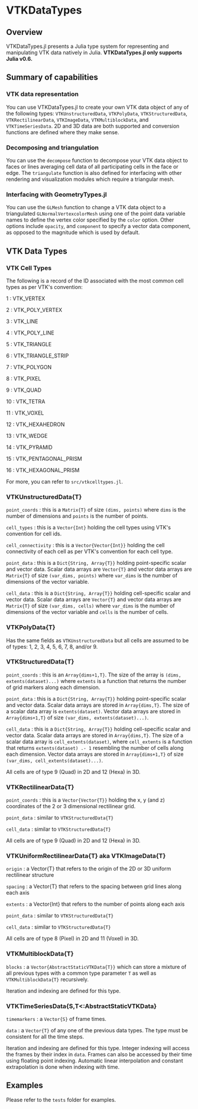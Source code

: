 # VTKDataTypes
## Overview

VTKDataTypes.jl presents a Julia type system for representing and manipulating VTK data natively in Julia. **VTKDataTypes.jl only supports Julia v0.6.**

## Summary of capabilities

### VTK data representation

You can use VTKDataTypes.jl to create your own VTK data object of any of the following types: `VTKUnstructuredData`, `VTKPolyData`, `VTKStructuredData`, `VTKRectilinearData`, `VTKImageData`, `VTKMultiblockData`, and `VTKTimeSeriesData`. 2D and 3D data are both supported and conversion functions are defined where they make sense.

### Decomposing and triangulation

You can use the `decompose` function to decompose your VTK data object to faces or lines averaging cell data of all participating cells in the face or edge. The `triangulate` function is also defined for interfacing with other rendering and visualization modules which require a triangular mesh.

### Interfacing with GeometryTypes.jl

You can use the `GLMesh` function to change a VTK data object to a triangulated `GLNormalVertexcolorMesh` using one of the point data variable names to define the vertex color specified by the `color` option. Other options include `opacity`, and `component` to specify a vector data component, as opposed to the magnitude which is used by default. 

## VTK Data Types

### VTK Cell Types

The following is a record of the ID associated with the most common cell types as per VTK's convention:

1	: 	VTK_VERTEX

2	: 	VTK_POLY_VERTEX

3	:	VTK_LINE

4	:	VTK_POLY_LINE

5	:	VTK_TRIANGLE

6	:	VTK_TRIANGLE_STRIP

7	:	VTK_POLYGON

8	:	VTK_PIXEL

9	:	VTK_QUAD

10	:	VTK_TETRA 

11	:	VTK_VOXEL

12	:	VTK_HEXAHEDRON

13	:	VTK_WEDGE 

14	:	VTK_PYRAMID 

15	:	VTK_PENTAGONAL_PRISM

16	:	VTK_HEXAGONAL_PRISM 

For more, you can refer to `src/vtkcelltypes.jl`.

### VTKUnstructuredData{T}
`point_coords` : this is a `Matrix{T}` of size `(dims, points)` where `dims` is the number of dimensions and `points` is the number of points.

`cell_types` : this is a `Vector{Int}` holding the cell types using VTK's convention for cell ids.

`cell_connectivity` : this is a `Vector{Vector{Int}}` holding the cell connectivity of each cell as per VTK's convention for each cell type.

`point_data` : this is a `Dict{String, Array{T}}` holding point-specific scalar and vector data. Scalar data arrays are `Vector{T}` and vector data arrays are `Matrix{T}` of size `(var_dims, points)` where `var_dims` is the number of dimensions of the vector variable.

`cell_data` : this is a `Dict{String, Array{T}}` holding cell-specific scalar and vector data. Scalar data arrays are `Vector{T}` and vector data arrays are `Matrix{T}` of size `(var_dims, cells)` where `var_dims` is the number of dimensions of the vector variable and `cells` is the number of cells.

### VTKPolyData{T}

Has the same fields as `VTKUnstructuredData` but all cells are assumed to be of types: 1, 2, 3, 4, 5, 6, 7, 8, and/or 9.

### VTKStructuredData{T}

`point_coords` : this is an `Array{dims+1,T}`. The size of the array is `(dims, extents(dataset)...)` where `extents` is a function that returns the number of grid markers along each dimension.

`point_data` : this is a `Dict{String, Array{T}}` holding point-specific scalar and vector data. Scalar data arrays are stored in `Array{dims,T}`. The size of a scalar data array is `extents(dataset)`. Vector data arrays are stored in `Array{dims+1,T}` of size `(var_dims, extents(dataset)...)`.

`cell_data` : this is a `Dict{String, Array{T}}` holding cell-specific scalar and vector data. Scalar data arrays are stored in `Array{dims,T}`. The size of a scalar data array is `cell_extents(dataset)`, where `cell_extents` is a function that returns `extents(dataset) .- 1` resembling the number of cells along each dimension. Vector data arrays are stored in `Array{dims+1,T}` of size `(var_dims, cell_extents(dataset)...)`.

All cells are of type 9 (Quad) in 2D and 12 (Hexa) in 3D.

### VTKRectilinearData{T}

`point_coords` : this is a `Vector{Vector{T}}` holding the x, y (and z) coordinates of the 2 or 3 dimensional rectilinear grid.

`point_data` : similar to `VTKStructuredData{T}`

`cell_data` : similar to `VTKStructuredData{T}`

All cells are of type 9 (Quad) in 2D and 12 (Hexa) in 3D.

### VTKUniformRectilinearData{T} aka VTKImageData{T}

`origin` : a Vector{T} that refers to the origin of the 2D or 3D uniform rectilinear structure

`spacing` : a Vector{T} that refers to the spacing between grid lines along each axis

`extents` : a Vector{Int} that refers to the number of points along each axis

`point_data` : similar to `VTKStructuredData{T}`

`cell_data` : similar to `VTKStructuredData{T}`

All cells are of type 8 (Pixel) in 2D and 11 (Voxel) in 3D.

### VTKMultiblockData{T}

`blocks` : a `Vector{AbstractStaticVTKData{T}}` which can store a mixture of all previous types with a common type parameter `T` as well as `VTKMultiblockData{T}` recursively.

Iteration and indexing are defined for this type.

### VTKTimeSeriesData{S,T<:AbstractStaticVTKData}

`timemarkers` : a `Vector{S}` of frame times.

`data` : a `Vector{T}` of any one of the previous data types. The type must be consistent for all the time steps.

Iteration and indexing are defined for this type. Integer indexing will access the frames by their index in `data`. Frames can also be accessed by their time using floating point indexing. Automatic linear interpolation and constant extrapolation is done when indexing with time.

## Examples

Please refer to the `tests` folder for examples.

